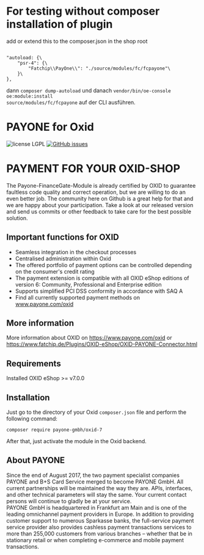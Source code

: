 # For testing without composer installation of plugin

add or extend this to the composer.json in the shop root

<code>
"autoload: {\
&nbsp; &nbsp; "psr-4": {\
&nbsp; &nbsp; &nbsp; &nbsp; "Fatchip\\PayOne\\": "./source/modules/fc/fcpayone"\
&nbsp; &nbsp; }\
},
</code>

dann 
<code>composer dump-autoload</code> und danach <code>vendor/bin/oe-console oe:module:install source/modules/fc/fcpayone</code>
auf der CLI ausführen.

# PAYONE for Oxid

![license LGPL](https://img.shields.io/badge/license-LGPL-blue.svg)
[![GitHub issues](https://img.shields.io/github/issues/PAYONE-GmbH/oxid-7.svg)](https://github.com/PAYONE-GmbH/oxid-7/issues)

# PAYMENT FOR YOUR OXID-SHOP

The Payone-FinanceGate-Module is already certified by OXID to guarantee faultless code quality and correct operation,
but we are willing to do an even better job. The community here on Github is a great help for that and we are happy
about your participation. Take a look at our released version and send us commits or other feedback to take care for the
best possible solution.

## Important functions for OXID

* Seamless integration in the checkout processes
* Centralised administration within Oxid
* The offered portfolio of payment options can be controlled depending on the consumer's credit rating
* The payment extension is compatible with all OXID eShop editions of version 6: Community, Professional and Enterprise
  edition
* Supports simplified PCI DSS conformity in accordance with SAQ A
* Find all currently supported payment methods on www.payone.com/oxid

## More information

More information about OXID on https://www.payone.com/oxid
or https://www.fatchip.de/Plugins/OXID-eShop/OXID-PAYONE-Connector.html

## Requirements

Installed OXID eShop >= v7.0.0

## Installation

Just go to the directory of your Oxid `composer.json` file and perform the following command:

```
composer require payone-gmbh/oxid-7
```

After that, just activate the module in the Oxid backend.

## About PAYONE

Since the end of August 2017, the two payment specialist companies PAYONE and B+S Card Service merged to become PAYONE GmbH. 
All current partnerships will be maintained the way they are. APIs, interfaces, and other technical
parameters will stay the same. Your current contact persons will continue to gladly be at your service.<br>
PAYONE GmbH is headquartered in Frankfurt am Main and is one of the leading omnichannel payment providers in Europe.
In addition to providing customer support to numerous Sparkasse banks, the full-service payment service provider also
provides cashless payment transactions services to more than 255,000 customers from various branches – whether that be
in stationary retail or when completing e-commerce and mobile payment transactions.
